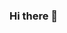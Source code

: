### Hi there 👋

<!-- ![](https://komarev.com/ghpvc/?username=developer-shivam&color=blue) -->

<!-- 🔭 I’m currently working on [Klimatic](https://github.com/developer-shivam/Klimatic) -->

<!--
**developer-shivam/developer-shivam** is a ✨ _special_ ✨ repository because its `README.md` (this file) appears on your GitHub profile.

Here are some ideas to get you started:


- 🌱 I’m currently learning ...
- 👯 I’m looking to collaborate on ...
- 🤔 I’m looking for help with ...
- 💬 Ask me about ...
- 📫 How to reach me: ...
- 😄 Pronouns: ...
- ⚡ Fun fact: ...
-->

